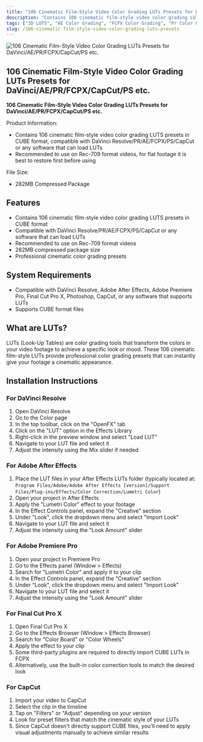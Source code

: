 ```yaml
---
title: "106 Cinematic Film-Style Video Color Grading LUTs Presets for DaVinci/AE/PR/FCPX/CapCut/PS etc."
description: "Contains 106 cinematic film-style video color grading LUTs presets in CUBE format, compatible with DaVinci Resolve/PR/AE/FCPX/PS/CapCut or any software that can load LUTs"
tags: ["3D LUTS", "AE Color Grading", "FCPX Color Grading", "Pr Color Grading", "CapCut", "Cinematic Color Grading", "Film Color Grading", "Video Color Grading", "Color Grading Presets", "DaVinci Resolve Color Grading"]
slug: /106-cinematic-film-style-video-color-grading-luts-presets
---
```


![106 Cinematic Film-Style Video Color Grading LUTs Presets for DaVinci/AE/PR/FCPX/CapCut/PS etc.](https://www.gfxcamp.com/wp-content/uploads/2025/09/Film-Stock-Film-inspired-LUTs.jpg)

## 106 Cinematic Film-Style Video Color Grading LUTs Presets for DaVinci/AE/PR/FCPX/CapCut/PS etc.

**106 Cinematic Film-Style Video Color Grading LUTs Presets for DaVinci/AE/PR/FCPX/CapCut/PS etc.**

Product Information:

- Contains 106 cinematic film-style video color grading LUTS presets in CUBE format, compatible with DaVinci Resolve/PR/AE/FCPX/PS/CapCut or any software that can load LUTs
- Recommended to use on Rec-709 format videos, for flat footage it is best to restore first before using

File Size:

- 282MB Compressed Package

## Features

- Contains 106 cinematic film-style video color grading LUTS presets in CUBE format
- Compatible with DaVinci Resolve/PR/AE/FCPX/PS/CapCut or any software that can load LUTs
- Recommended to use on Rec-709 format videos
- 282MB compressed package size
- Professional cinematic color grading presets

## System Requirements

- Compatible with DaVinci Resolve, Adobe After Effects, Adobe Premiere Pro, Final Cut Pro X, Photoshop, CapCut, or any software that supports LUTs
- Supports CUBE format files

## What are LUTs?

LUTs (Look-Up Tables) are color grading tools that transform the colors in your video footage to achieve a specific look or mood. These 106 cinematic film-style LUTs provide professional color grading presets that can instantly give your footage a cinematic appearance.

## Installation Instructions

### For DaVinci Resolve
1. Open DaVinci Resolve
2. Go to the Color page
3. In the top toolbar, click on the "OpenFX" tab
4. Click on the "LUT" option in the Effects Library
5. Right-click in the preview window and select "Load LUT"
6. Navigate to your LUT file and select it
7. Adjust the intensity using the Mix slider if needed

### For Adobe After Effects
1. Place the LUT files in your After Effects LUTs folder (typically located at: `Program Files/Adobe/Adobe After Effects [version]/Support Files/Plug-ins/Effects/Color Correction/Lumetri Color`)
2. Open your project in After Effects
3. Apply the "Lumetri Color" effect to your footage
4. In the Effect Controls panel, expand the "Creative" section
5. Under "Look", click the dropdown menu and select "Import Look"
6. Navigate to your LUT file and select it
7. Adjust the intensity using the "Look Amount" slider

### For Adobe Premiere Pro
1. Open your project in Premiere Pro
2. Go to the Effects panel (Window > Effects)
3. Search for "Lumetri Color" and apply it to your clip
4. In the Effect Controls panel, expand the "Creative" section
5. Under "Look", click the dropdown menu and select "Import Look"
6. Navigate to your LUT file and select it
7. Adjust the intensity using the "Look Amount" slider

### For Final Cut Pro X
1. Open Final Cut Pro X
2. Go to the Effects Browser (Window > Effects Browser)
3. Search for "Color Board" or "Color Wheels"
4. Apply the effect to your clip
5. Some third-party plugins are required to directly import CUBE LUTs in FCPX
6. Alternatively, use the built-in color correction tools to match the desired look

### For CapCut
1. Import your video to CapCut
2. Select the clip in the timeline
3. Tap on "Filters" or "Adjust" depending on your version
4. Look for preset filters that match the cinematic style of your LUTs
5. Since CapCut doesn't directly support CUBE files, you'll need to apply visual adjustments manually to achieve similar results

